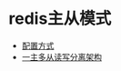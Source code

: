 # redis主从模式

* [配置方式](/redis/rediszhu-cong-mo-shi/pei-zhi-fang-shi.md) 
* [一主多从读写分离架构](/redis/rediszhu-cong-mo-shi/yi-zhu-duo-cong.md)



